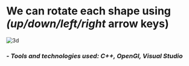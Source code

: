 <h1>We can rotate each shape using <i>(up/down/left/right</i> arrow keys)</h1>

![3d](https://user-images.githubusercontent.com/53629881/196587723-d29466a2-9b46-4b68-9e2a-1c48c8434c87.gif)

<h3>- <em>Tools and technologies used: C++, OpenGl, Visual Studio</h3>
